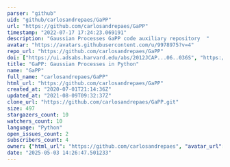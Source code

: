 ```yaml
---
parser: "github"
uid: "github/carlosandrepaes/GaPP"
url: "https://github.com/carlosandrepaes/GaPP"
timestamp: "2022-07-17 17:24:23.069191"
description: "Gaussian Processes GaPP code auxiliary repository  "
avatar: "https://avatars.githubusercontent.com/u/9978975?v=4"
repo_url: "https://github.com/carlosandrepaes/GaPP"
doi: ["https://ui.adsabs.harvard.edu/abs/2012JCAP...06..036S", "https://ui.adsabs.harvard.edu/abs/2013ascl.soft03027S/abstract"]
title: "GaPP: Gaussian Processes in Python"
name: "GaPP"
full_name: "carlosandrepaes/GaPP"
html_url: "https://github.com/carlosandrepaes/GaPP"
created_at: "2020-07-01T21:14:36Z"
updated_at: "2021-08-09T09:32:37Z"
clone_url: "https://github.com/carlosandrepaes/GaPP.git"
size: 497
stargazers_count: 10
watchers_count: 10
language: "Python"
open_issues_count: 2
subscribers_count: 4
owner: {"html_url": "https://github.com/carlosandrepaes", "avatar_url": "https://avatars.githubusercontent.com/u/9978975?v=4", "login": "carlosandrepaes", "type": "User"}
date: "2025-05-03 14:26:47.501233"
---
```


